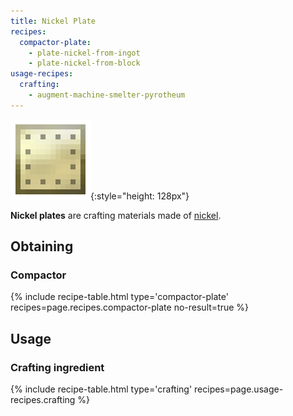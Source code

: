 ```yaml
---
title: Nickel Plate
recipes:
  compactor-plate:
    - plate-nickel-from-ingot
    - plate-nickel-from-block
usage-recipes:
  crafting:
    - augment-machine-smelter-pyrotheum
---
```


![Nickel plate](/assets/images/thermal-foundation/plate-nickel.png){:style="height: 128px"}


**Nickel plates** are crafting materials made of
[nickel](/docs/thermal-foundation/items/materials/ingots/nickel-ingot/).


Obtaining
---------

### Compactor
{% include recipe-table.html type='compactor-plate' recipes=page.recipes.compactor-plate no-result=true %}


Usage
-----

### Crafting ingredient
{% include recipe-table.html type='crafting' recipes=page.usage-recipes.crafting %}
